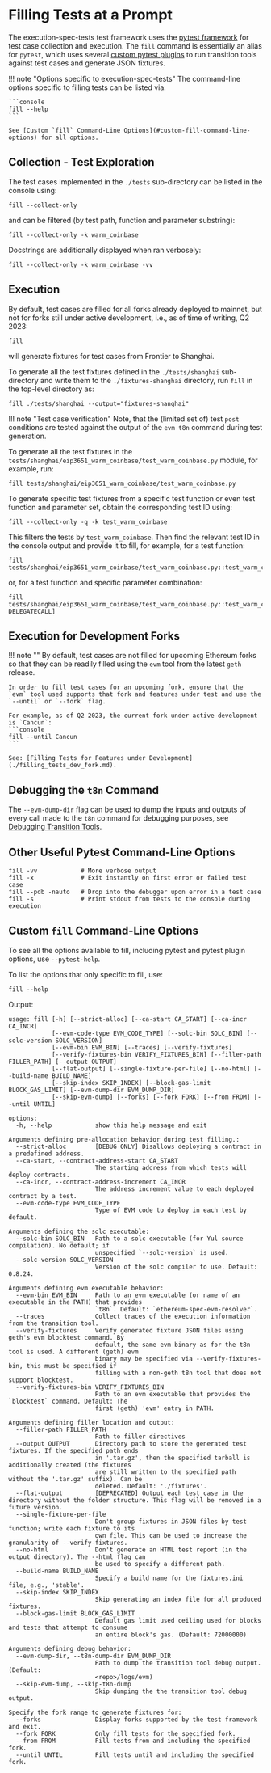 # Filling Tests at a Prompt

The execution-spec-tests test framework uses the [pytest framework](https://docs.pytest.org/en/latest/) for test case collection and execution. The `fill` command is essentially an alias for `pytest`, which uses several [custom pytest plugins](../library/pytest_plugins/index.md) to run transition tools against test cases and generate JSON fixtures.

!!! note "Options specific to execution-spec-tests"
    The command-line options specific to filling tests can be listed via:

    ```console
    fill --help
    ```

    See [Custom `fill` Command-Line Options](#custom-fill-command-line-options) for all options.

## Collection - Test Exploration

The test cases implemented in the `./tests` sub-directory can be listed in the console using:

```console
fill --collect-only
```

and can be filtered (by test path, function and parameter substring):

```console
fill --collect-only -k warm_coinbase
```

Docstrings are additionally displayed when ran verbosely:

```console
fill --collect-only -k warm_coinbase -vv
```

## Execution

By default, test cases are filled for all forks already deployed to mainnet, but not for forks still under active development, i.e., as of time of writing, Q2 2023:

```console
fill
```

will generate fixtures for test cases from Frontier to Shanghai.

To generate all the test fixtures defined in the `./tests/shanghai` sub-directory and write them to the `./fixtures-shanghai` directory, run `fill` in the top-level directory as:

```console
fill ./tests/shanghai --output="fixtures-shanghai"
```

!!! note "Test case verification"
    Note, that the (limited set of) test `post` conditions are tested against the output of the `evm t8n` command during test generation.

To generate all the test fixtures in the `tests/shanghai/eip3651_warm_coinbase/test_warm_coinbase.py` module, for example, run:

```console
fill tests/shanghai/eip3651_warm_coinbase/test_warm_coinbase.py
```

To generate specific test fixtures from a specific test function or even test function and parameter set, obtain the corresponding test ID using:

```console
fill --collect-only -q -k test_warm_coinbase
```

This filters the tests by `test_warm_coinbase`. Then find the relevant test ID in the console output and provide it to fill, for example, for a test function:

```console
fill tests/shanghai/eip3651_warm_coinbase/test_warm_coinbase.py::test_warm_coinbase_gas_usage
```

or, for a test function and specific parameter combination:

```console
fill tests/shanghai/eip3651_warm_coinbase/test_warm_coinbase.py::test_warm_coinbase_gas_usage[fork_Paris-DELEGATECALL]
```

## Execution for Development Forks

!!! note ""
    By default, test cases are not filled for upcoming Ethereum forks so that they can be readily filled using the `evm` tool from the latest `geth` release.

    In order to fill test cases for an upcoming fork, ensure that the `evm` tool used supports that fork and features under test and use the `--until` or `--fork` flag.
    
    For example, as of Q2 2023, the current fork under active development is `Cancun`:
    ```console
    fill --until Cancun
    ```

    See: [Filling Tests for Features under Development](./filling_tests_dev_fork.md).

## Debugging the `t8n` Command

The `--evm-dump-dir` flag can be used to dump the inputs and outputs of every call made to the `t8n` command for debugging purposes, see [Debugging Transition Tools](./debugging_t8n_tools.md).

## Other Useful Pytest Command-Line Options

```console
fill -vv            # More verbose output
fill -x             # Exit instantly on first error or failed test case
fill --pdb -nauto   # Drop into the debugger upon error in a test case
fill -s             # Print stdout from tests to the console during execution
```

## Custom `fill` Command-Line Options

To see all the options available to fill, including pytest and pytest plugin options, use `--pytest-help`.

To list the options that only specific to fill, use:

```console
fill --help
```

Output:

```text
usage: fill [-h] [--strict-alloc] [--ca-start CA_START] [--ca-incr CA_INCR]
            [--evm-code-type EVM_CODE_TYPE] [--solc-bin SOLC_BIN] [--solc-version SOLC_VERSION]
            [--evm-bin EVM_BIN] [--traces] [--verify-fixtures]
            [--verify-fixtures-bin VERIFY_FIXTURES_BIN] [--filler-path FILLER_PATH] [--output OUTPUT]
            [--flat-output] [--single-fixture-per-file] [--no-html] [--build-name BUILD_NAME]
            [--skip-index SKIP_INDEX] [--block-gas-limit BLOCK_GAS_LIMIT] [--evm-dump-dir EVM_DUMP_DIR]
            [--skip-evm-dump] [--forks] [--fork FORK] [--from FROM] [--until UNTIL]

options:
  -h, --help            show this help message and exit

Arguments defining pre-allocation behavior during test filling.:
  --strict-alloc        [DEBUG ONLY] Disallows deploying a contract in a predefined address.
  --ca-start, --contract-address-start CA_START
                        The starting address from which tests will deploy contracts.
  --ca-incr, --contract-address-increment CA_INCR
                        The address increment value to each deployed contract by a test.
  --evm-code-type EVM_CODE_TYPE
                        Type of EVM code to deploy in each test by default.

Arguments defining the solc executable:
  --solc-bin SOLC_BIN   Path to a solc executable (for Yul source compilation). No default; if
                        unspecified `--solc-version` is used.
  --solc-version SOLC_VERSION
                        Version of the solc compiler to use. Default: 0.8.24.

Arguments defining evm executable behavior:
  --evm-bin EVM_BIN     Path to an evm executable (or name of an executable in the PATH) that provides
                        `t8n`. Default: `ethereum-spec-evm-resolver`.
  --traces              Collect traces of the execution information from the transition tool.
  --verify-fixtures     Verify generated fixture JSON files using geth's evm blocktest command. By
                        default, the same evm binary as for the t8n tool is used. A different (geth) evm
                        binary may be specified via --verify-fixtures-bin, this must be specified if
                        filling with a non-geth t8n tool that does not support blocktest.
  --verify-fixtures-bin VERIFY_FIXTURES_BIN
                        Path to an evm executable that provides the `blocktest` command. Default: The
                        first (geth) 'evm' entry in PATH.

Arguments defining filler location and output:
  --filler-path FILLER_PATH
                        Path to filler directives
  --output OUTPUT       Directory path to store the generated test fixtures. If the specified path ends
                        in '.tar.gz', then the specified tarball is additionally created (the fixtures
                        are still written to the specified path without the '.tar.gz' suffix). Can be
                        deleted. Default: './fixtures'.
  --flat-output         [DEPRECATED] Output each test case in the directory without the folder structure. This flag will be removed in a future version.
  --single-fixture-per-file
                        Don't group fixtures in JSON files by test function; write each fixture to its
                        own file. This can be used to increase the granularity of --verify-fixtures.
  --no-html             Don't generate an HTML test report (in the output directory). The --html flag can
                        be used to specify a different path.
  --build-name BUILD_NAME
                        Specify a build name for the fixtures.ini file, e.g., 'stable'.
  --skip-index SKIP_INDEX
                        Skip generating an index file for all produced fixtures.
  --block-gas-limit BLOCK_GAS_LIMIT
                        Default gas limit used ceiling used for blocks and tests that attempt to consume
                        an entire block's gas. (Default: 72000000)

Arguments defining debug behavior:
  --evm-dump-dir, --t8n-dump-dir EVM_DUMP_DIR
                        Path to dump the transition tool debug output. (Default:
                        <repo>/logs/evm)
  --skip-evm-dump, --skip-t8n-dump
                        Skip dumping the the transition tool debug output.

Specify the fork range to generate fixtures for:
  --forks               Display forks supported by the test framework and exit.
  --fork FORK           Only fill tests for the specified fork.
  --from FROM           Fill tests from and including the specified fork.
  --until UNTIL         Fill tests until and including the specified fork.
```

